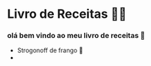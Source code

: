 # Livro de Receitas :man_cook:

### olá bem vindo ao meu livro de receitas :clap:

- Strogonoff de frango :chicken:
- 